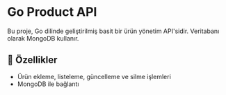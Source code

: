 # Go Product API

Bu proje, Go dilinde geliştirilmiş basit bir ürün yönetim API'sidir. Veritabanı olarak MongoDB kullanır.

## 🚀 Özellikler

- Ürün ekleme, listeleme, güncelleme ve silme işlemleri
- MongoDB ile bağlantı
